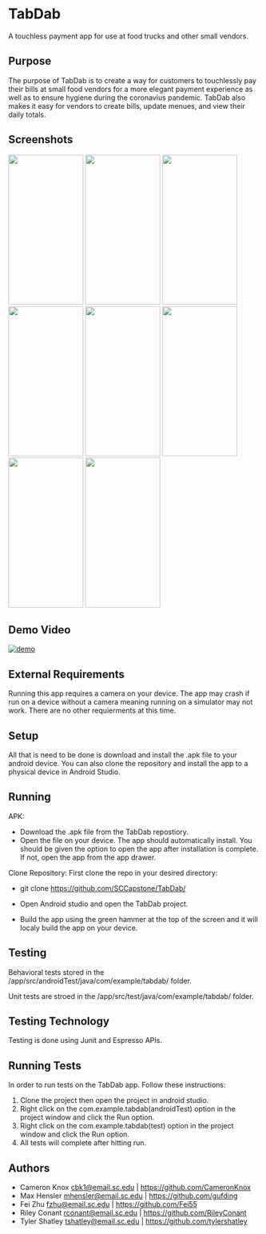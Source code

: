 # TabDab

A touchless payment app for use at food trucks and other small vendors.

## Purpose
The purpose of TabDab is to create a way for customers to touchlessly pay their bills at small food vendors for a more elegant payment experience as well as to ensure hygiene during the coronavius pandemic. TabDab also makes it easy for vendors to create bills, update menues, and view their daily totals.

## Screenshots

<img src="https://cdn.discordapp.com/attachments/735542921029484675/831909558108684318/unknown.png" width="150" height="300">
<img src="https://cdn.discordapp.com/attachments/735542921029484675/831909595358167111/unknown.png" width="150" height="300">
<img src="https://cdn.discordapp.com/attachments/735542921029484675/831909930448584734/unknown.png" width="150" height="300">
<img src="https://cdn.discordapp.com/attachments/735542921029484675/831909973922676746/unknown.png" width="150" height="300">
<img src="https://cdn.discordapp.com/attachments/735542921029484675/831910008353587250/unknown.png" width="150" height="300">
<img src="https://cdn.discordapp.com/attachments/735542921029484675/831910208145195008/unknown.png" width="150" height="300">
<img src="https://cdn.discordapp.com/attachments/735542921029484675/831910647783751771/unknown.png" width="150" height="300">
<img src="https://cdn.discordapp.com/attachments/735542921029484675/831910713453838336/unknown.png" width="150" height="300">

## Demo Video

[![demo](https://cdn.discordapp.com/attachments/735542921029484675/836056701668425838/unknown.png)](https://youtu.be/fj_Y0Vmb0hI)


## External Requirements
Running this app requires a camera on your device. The app may crash if run on a device without a camera meaning running on a simulator may not work. There are no other requierments at this time.

## Setup
All that is need to be done is download and install the .apk file to your android device. You can also clone the repository and install the app to a physical device in Android Studio.

## Running
APK:
* Download the .apk file from the TabDab repostiory.
* Open the file on your device. The app should automatically install. You should be given the option to open the app after installation is complete. If not, open the app from the app drawer.

Clone Repository:
First clone the repo in your desired directory:
 * git clone https://github.com/SCCapstone/TabDab/
 
 * Open Android studio and open the TabDab project.
 
 * Build the app using the green hammer at the top of the screen
   and it will localy build the app on your device.

## Testing
Behavioral tests stored in the /app/src/androidTest/java/com/example/tabdab/ folder.

Unit tests are stroed in the /app/src/test/java/com/example/tabdab/ folder.

## Testing Technology
Testing is done using Junit and Espresso APIs.

## Running Tests
In order to run tests on the TabDab app. Follow these instructions:
1. Clone the project then open the project in android studio.
2. Right click on the com.example.tabdab(androidTest) option in the project window and click the Run option.
3. Right click on the com.example.tabdab(test) option in the project window and click the Run option.
4. All tests will complete after hitting run.

## Authors

* Cameron Knox cbk1@email.sc.edu | https://github.com/CameronKnox
* Max Hensler mhensler@email.sc.edu | https://github.com/gufding
* Fei Zhu fzhu@email.sc.edu  | https://github.com/Fei55
* Riley Conant rconant@email.sc.edu  | https://github.com/RileyConant
* Tyler Shatley tshatley@email.sc.edu | https://github.com/tylershatley
